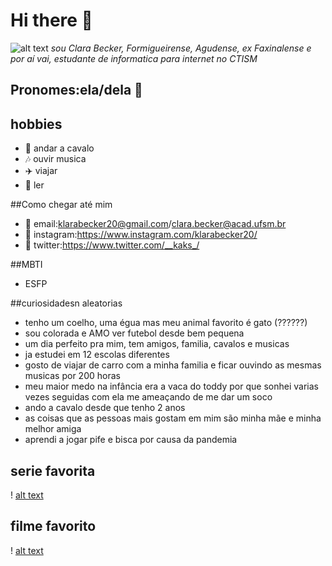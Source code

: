 # Hi there 🤠 
![alt text](https://www.google.com/url?sa=i&url=https%3A%2F%2Fwww.pngwing.com%2Fpt%2Ffree-png-skbnn&psig=AOvVaw3FRJV2X47Gpguj1KmQw8gX&ust=1652445572187000&source=images&cd=vfe&ved=0CAwQjRxqFwoTCIjwxZ392fcCFQAAAAAdAAAAABAD)
*sou Clara Becker, Formigueirense, Agudense, ex Faxinalense e por aí vai, estudante de informatica para internet no CTISM*
## Pronomes:ela/dela 👩 

## hobbies
* 🏇 andar a cavalo
* 🎶 ouvir musica
* ✈️ viajar
* 📖 ler

##Como chegar até mim

* 📧 email:<klarabecker20@gmail.com>/<clara.becker@acad.ufsm.br>
* 📱 instagram:<https://www.instagram.com/klarabecker20/>
* 🦤 twitter:<https://www.twitter.com/__kaks_/>

##MBTI
* ESFP

##curiosidadesn aleatorias 
* tenho um coelho, uma égua mas meu animal favorito é gato (??????)
* sou colorada e AMO ver futebol desde bem pequena
* um dia perfeito pra mim, tem  amigos, familia, cavalos e musicas
* ja estudei em 12 escolas diferentes
* gosto de viajar de carro com a minha familia e ficar ouvindo as mesmas musicas por 200 horas
* meu maior medo na infância era a vaca do toddy por que sonhei varias vezes seguidas com ela me ameaçando de me dar um soco 
* ando a cavalo desde que tenho 2 anos
* as coisas que as pessoas mais gostam em mim são minha mãe e minha melhor amiga
* aprendi a jogar pife e bisca por causa da pandemia

## serie favorita
! [alt text](https://www.google.com/url?sa=i&url=https%3A%2F%2Fwww.amazon.com.br%2FSave-Life-Bastidores-GreyS-Anatomy%2Fdp%2F6589087466&psig=AOvVaw1LeJzgUVbB1aU_GMXUsi_Y&ust=1652445380756000&source=images&cd=vfe&ved=0CAwQjRxqFwoTCIDoqML82fcCFQAAAAAdAAAAABAD)

## filme favorito
! [alt text](https://www.google.com/url?sa=i&url=http%3A%2F%2Fredeglobo.globo.com%2Ffilmes%2Fnoticia%2F2013%2F02%2Fdrama-jogo-da-vida-e-baseado-em-um-famoso-romance-infantil-europeu.html&psig=AOvVaw2vfsDK-UaB5EqacUJYGaeD&ust=1652445498891000&source=images&cd=vfe&ved=0CAwQjRxqFwoTCKDTsvz82fcCFQAAAAAdAAAAABAD)
